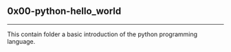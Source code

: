 ## 0x00-python-hello_world
----
This contain folder a basic introduction of the python programming language.
